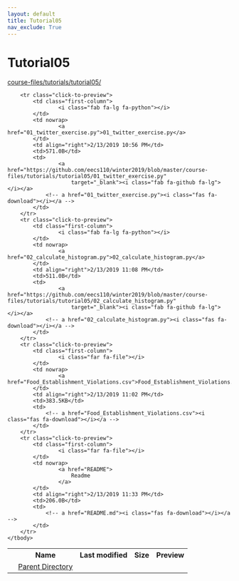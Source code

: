 ```yaml
---
layout: default
title: Tutorial05
nav_exclude: True
---
```


# Tutorial05

[course-files/tutorials/tutorial05/](.)

<table class="tbl-files">
    <tbody>
        <tr>
            <th valign="top"></th>
            <th>Name</th>
            <th>Last modified</th>
            <th>Size</th>
            <th>Preview</th>
        </tr>
        <tr>
            <td valign="top">
                <i class="fa fa-folder-open"></i>
            </td>
            <td><a href="../">Parent Directory</a></td>
            <td>&nbsp;</td>
            <td>&nbsp;</td>
            <td>&nbsp;</td>
        </tr>

        <tr class="click-to-preview">
            <td class="first-column">
                    <i class="fab fa-lg fa-python"></i>
            </td>
            <td nowrap>
                    <a href="01_twitter_exercise.py">01_twitter_exercise.py</a>
            </td>
            <td align="right">2/13/2019 10:56 PM</td>
            <td>571.0B</td>
            <td>
                    <a href="https://github.com/eecs110/winter2019/blob/master/course-files/tutorials/tutorial05/01_twitter_exercise.py" 
                        target="_blank"><i class="fab fa-github fa-lg"></i></a>
                <!-- a href="01_twitter_exercise.py"><i class="fas fa-download"></i></a -->
            </td>
        </tr>
        <tr class="click-to-preview">
            <td class="first-column">
                    <i class="fab fa-lg fa-python"></i>
            </td>
            <td nowrap>
                    <a href="02_calculate_histogram.py">02_calculate_histogram.py</a>
            </td>
            <td align="right">2/13/2019 11:08 PM</td>
            <td>511.0B</td>
            <td>
                    <a href="https://github.com/eecs110/winter2019/blob/master/course-files/tutorials/tutorial05/02_calculate_histogram.py" 
                        target="_blank"><i class="fab fa-github fa-lg"></i></a>
                <!-- a href="02_calculate_histogram.py"><i class="fas fa-download"></i></a -->
            </td>
        </tr>
        <tr class="click-to-preview">
            <td class="first-column">
                    <i class="far fa-file"></i>
            </td>
            <td nowrap>
                    <a href="Food_Establishment_Violations.csv">Food_Establishment_Violations.csv</a>
            </td>
            <td align="right">2/13/2019 11:02 PM</td>
            <td>383.5KB</td>
            <td>
                <!-- a href="Food_Establishment_Violations.csv"><i class="fas fa-download"></i></a -->
            </td>
        </tr>
        <tr class="click-to-preview">
            <td class="first-column">
                    <i class="far fa-file"></i>
            </td>
            <td nowrap>
                    <a href="README">
                        Readme
                    </a>
            </td>
            <td align="right">2/13/2019 11:33 PM</td>
            <td>206.0B</td>
            <td>
                <!-- a href="README.md"><i class="fas fa-download"></i></a -->
            </td>
        </tr>
    </tbody>
</table>

